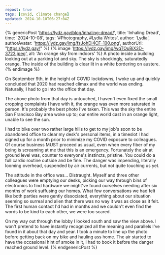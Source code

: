 ```yaml
---
repost: true
tags: [covid, climate change]
updated: 2024-10-10T06:27:04Z
---
```


{% genericPost 'https://lydz.gay/blog/inhaling-dread/',
    title: 'Inhaling Dread',
    time: '2024-10-08',
    tags: '#Photography, #Lydia Writes',
    author: 'Lydia',
    authorAvatar: 'https://lydz.gay/img/fsJohDi4CF-100.png',
    authorUrl: "https://lydz.gay/" %}
  {% image 'https://lydz.gay/img/wqTOuBiX3D-3723.jpeg', alt: 'An orange sky from indoors' %}
    A photo inside a building looking out at a parking lot and sky. The sky is shockingly, saturatedly orange. The inside of the building is clear lit in a white bordering on austere.
  {% endimage %}

  <p>On September 9th, in the height of COVID lockdowns, I woke up and quickly concluded that 2020 had reached climax and the world was ending. Naturally, I had to go into the office that day.
  <p>The above photo from that day is untouched, I haven't even fixed the small cropping complaints I have with it, the orange was even more saturated in person. It's probably the best photo I've taken. This was the sky the entire San Francisco Bay area woke up to; our entire world cast in an orange light, unable to see the sun.
  <p>I had to bike over two rather large hills to get to my job's soon to be abandoned office to clear my desk's personal items, in a timeslot I had signed up for a month prior to minimize my COVID exposure to colleagues. Of course business MUST proceed as usual, even when every fiber of my being is screaming at me that this is an emergency. Fortunately the air at ground level was, counter to everyone's instincts, pristine. You could do a full cardio routine outside and be fine. The danger was impending, literally looming overhead, suspended by air currents, but not quite touching us yet.

  <p>The attitude in the office was... Distraught. Myself and three other colleagues were emptying our desks, picking our way through bins of electronics to find hardware we might've found ourselves needing after six months of work suffusing our homes. What few conversations we had felt like both parties were gently dissociated, everything about our situation seeming so surreal and alien that there was no way it was as close as it felt. The first human contact I'd had in months and we couldn't even find the words to be kind to each other, we were too scared.

  <p>On my way out through the lobby I looked south and saw the view above. I won't pretend to have instantly recognized all the meaning and parallels I've found in it about that day and year. I took a minute to line up the photo before getting back on my bike and hauling ass home. The air started to have the occasional hint of smoke in it, I had to book it before the danger reached ground level.
{% endgenericPost %}
